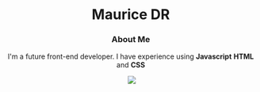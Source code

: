 <div id="header" align="center">
<h1>Maurice DR</h1>
<p></p>
<h3>About Me</h3>
<p>I'm a future front-end developer. I have experience using <b>Javascript</b> <b>HTML</b> and <b>CSS</b></p>
  <img src=""</img>
  <img src="https://media.giphy.com/media/xT9IgzoKnwFNmISR8I/giphy.gif"/>
</div>


